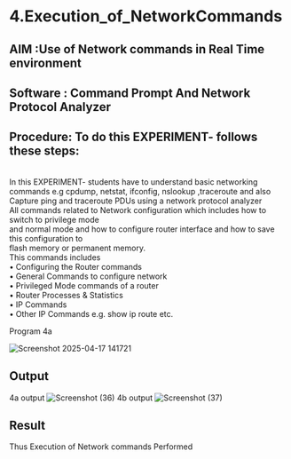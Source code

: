 # 4.Execution_of_NetworkCommands
## AIM :Use of Network commands in Real Time environment
## Software : Command Prompt And Network Protocol Analyzer
## Procedure: To do this EXPERIMENT- follows these steps:
<BR>
In this EXPERIMENT- students have to understand basic networking commands e.g cpdump, netstat, ifconfig, nslookup ,traceroute and also Capture ping and traceroute PDUs using a network protocol analyzer 
<BR>
All commands related to Network configuration which includes how to switch to privilege mode
<BR>
and normal mode and how to configure router interface and how to save this configuration to
<BR>
flash memory or permanent memory.
<BR>
This commands includes
<BR>
• Configuring the Router commands
<BR>
• General Commands to configure network
<BR>
• Privileged Mode commands of a router 
<BR>
• Router Processes & Statistics
<BR>
• IP Commands
<BR>
• Other IP Commands e.g. show ip route etc.
<BR>



Program 4a

![Screenshot 2025-04-17 141721](https://github.com/user-attachments/assets/d5da546c-911b-45ff-93ad-4c30fe97628e)
## Output

4a output
![Screenshot (36)](https://github.com/user-attachments/assets/e76f0e70-8ba6-48cd-8d0b-622c42f786cf)
4b output
![Screenshot (37)](https://github.com/user-attachments/assets/a3bf42c0-6100-4f91-9cc8-66bab288502d)

## Result
Thus Execution of Network commands Performed 

